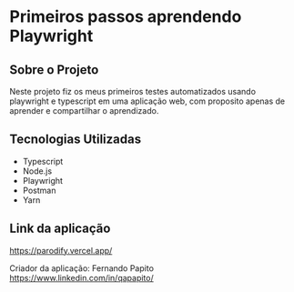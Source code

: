# Primeiros passos aprendendo Playwright

## Sobre o Projeto

Neste projeto fiz os meus primeiros testes automatizados usando playwright e typescript em uma aplicação web, com proposito apenas de aprender e compartilhar o aprendizado.  

## Tecnologias Utilizadas

- Typescript
- Node.js
- Playwright
- Postman
- Yarn

## Link da aplicação
https://parodify.vercel.app/

Criador da aplicação: 
Fernando Papito
https://www.linkedin.com/in/qapapito/
